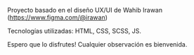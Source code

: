 Proyecto basado en el diseño UX/UI de Wahib Irawan (https://www.figma.com/@irawan)

Tecnologías utilizadas: HTML, CSS, SCSS, JS.

Espero que lo disfrutes! Cualquier observación es bienvenida.